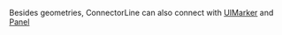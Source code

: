 Besides geometries, ConnectorLine can also connect with [UIMarker](https://maptalks.github.io/maptalks.js/api/0.x/ui.UIMarker.html) and [Panel](https://maptalks.github.io/maptalks.js/api/0.x/control.Panel.html)
